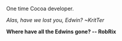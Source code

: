 

One time Cocoa developer.

*Alas, have we lost you, Edwin? ~KritTer*

**Where have all the Edwins gone? -- RobRix**
